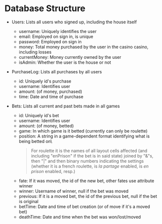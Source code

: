 # Database Structure

+ Users: Lists all users who signed up, including the house itself
    + username: Uniquely identifies the user
    + email: Employed on sign in, is unique
    + password: Employed on sign in
    + money: Total money purchased by the user in the casino casino, including losses
    + currentMoney: Money currently owned by the user
    + isAdmin: Whether the user is the house or not

+ PurchaseLog: Lists all purchases by all users
    + id: Uniquely id's purchase
    + username: Identifies user
    + amount: (of money, purchased)
    + time: Date and time of purchase

+ Bets: Lists all current and past bets made in all games
    + id: Uniquely id's bet
    + username: Identifies user
    + amount: (of money, betted)
    + game: In which game is it betted (currently can only be roulette)
    + position: A string in a game-dependent format identifying what is being betted on\
        > For roulette it is the names of all layout cells affected (and including "enPrison" if the bet is in said state) joined by "&"s, then "|" and then binary numbers indicating the settings (whether it is a french roulette, is _la partage_ enabled, is _en prison_ enabled, resp.)
    + fate: If it was moved, the id of the new bet, other fates use attribute winner
    + winner: Username of winner, null if the bet was moved
    + previous: If it is a moved bet, the id of the previous bet, null if the bet is original
    + betTime: Date and time of bet creation (or of move if it's a moved bet)
    + deathTime: Date and time when the bet was won/lost/moved
